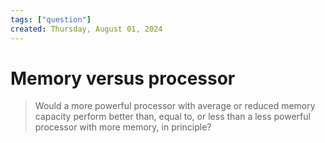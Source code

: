 ```yaml
---
tags: ["question"]
created: Thursday, August 01, 2024
---
```


# Memory versus processor

> Would a more powerful processor with average or reduced memory capacity
> perform better than, equal to, or less than a less powerful processor with
> more memory, in principle?
